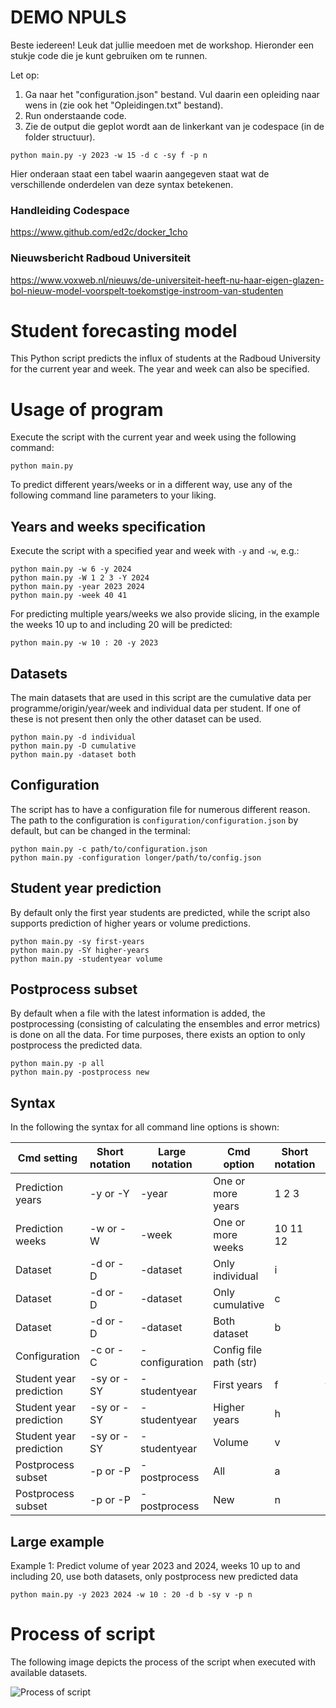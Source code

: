 # DEMO NPULS

Beste iedereen! Leuk dat jullie meedoen met de workshop. Hieronder een stukje code die je kunt gebruiken om te runnen. 

Let op:

1) Ga naar het "configuration.json" bestand. Vul daarin een opleiding naar wens in (zie ook het "Opleidingen.txt" bestand). 
2) Run onderstaande code. 
3) Zie de output die geplot wordt aan de linkerkant van je codespace (in de folder structuur).

```
python main.py -y 2023 -w 15 -d c -sy f -p n
```

Hier onderaan staat een tabel waarin aangegeven staat wat de verschillende onderdelen van deze syntax betekenen. 

### Handleiding Codespace
https://www.github.com/ed2c/docker_1cho

### Nieuwsbericht Radboud Universiteit
https://www.voxweb.nl/nieuws/de-universiteit-heeft-nu-haar-eigen-glazen-bol-nieuw-model-voorspelt-toekomstige-instroom-van-studenten

# Student forecasting model

This Python script predicts the influx of students at the Radboud University for the current year and week. The year and week can also be specified.

# Usage of program

Execute the script with the current year and week using the following command:

```
python main.py
```

To predict different years/weeks or in a different way, use any of the following command line parameters to your liking.

## Years and weeks specification

Execute the script with a specified year and week with `-y` and `-w`, e.g.:

```
python main.py -w 6 -y 2024
python main.py -W 1 2 3 -Y 2024
python main.py -year 2023 2024
python main.py -week 40 41
```

For predicting multiple years/weeks we also provide slicing, in the example the weeks 10 up to and including 20 will be predicted:

```
python main.py -w 10 : 20 -y 2023
```

## Datasets

The main datasets that are used in this script are the cumulative data per programme/origin/year/week and individual data per student. If one of these is not present then only the other dataset can be used.

```
python main.py -d individual
python main.py -D cumulative
python main.py -dataset both
```

## Configuration

The script has to have a configuration file for numerous different reason. The path to the configuration is `configuration/configuration.json` by default, but can be changed in the terminal:

```
python main.py -c path/to/configuration.json
python main.py -configuration longer/path/to/config.json
```

## Student year prediction

By default only the first year students are predicted, while the script also supports prediction of higher years or volume predictions.

```
python main.py -sy first-years
python main.py -SY higher-years
python main.py -studentyear volume
```

## Postprocess subset

By default when a file with the latest information is added, the postprocessing (consisting of calculating the ensembles and error metrics) is done on all the data. For time purposes, there exists an option to only postprocess the predicted data.

```
python main.py -p all
python main.py -postprocess new
```

## Syntax

In the following the syntax for all command line options is shown:

| Cmd setting             | Short notation | Large notation | Cmd option             | Short notation | Large notation |
|-------------------------|----------------|----------------|------------------------|----------------|----------------|
| Prediction years        | -y or -Y       | -year          | One or more years      | 1 2 3          | 1 : 3          |
| Prediction weeks        | -w or -W       | -week          | One or more weeks      | 10 11 12       | 10 : 12        |
| Dataset                 | -d or -D       | -dataset       | Only individual        | i              | individual     |
| Dataset                 | -d or -D       | -dataset       | Only cumulative        | c              | cumulative     |
| Dataset                 | -d or -D       | -dataset       | Both dataset           | b              | both           |
| Configuration           | -c or -C       | -configuration | Config file path (str) |                |                |
| Student year prediction | -sy or -SY     | -studentyear   | First years            | f              | first-years    |
| Student year prediction | -sy or -SY     | -studentyear   | Higher years           | h              | higher-years   |
| Student year prediction | -sy or -SY     | -studentyear   | Volume                 | v              | volume         |
| Postprocess subset      | -p or -P       | -postprocess   | All                    | a              | all            |
| Postprocess subset      | -p or -P       | -postprocess   | New                    | n              | new            |

## Large example

Example 1: Predict volume of year 2023 and 2024, weeks 10 up to and including 20, use both datasets, only postprocess new predicted data

```
python main.py -y 2023 2024 -w 10 : 20 -d b -sy v -p n
```

# Process of script

The following image depicts the process of the script when executed with available datasets.

![Process of script](doc/ActivityDiagrams/NewProcess/new_process_script_with_legend.png)